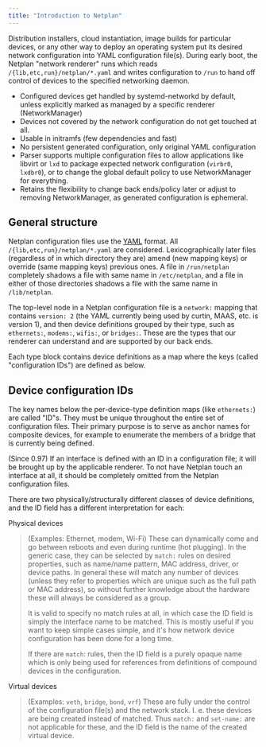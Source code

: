 ```yaml
---
title: "Introduction to Netplan"
---
```


Distribution installers, cloud instantiation, image builds for particular
devices, or any other way to deploy an operating system put its desired
network configuration into YAML configuration file(s). During
early boot, the Netplan "network renderer" runs which reads
`/{lib,etc,run}/netplan/*.yaml` and writes configuration to `/run` to hand
off control of devices to the specified networking daemon.

 - Configured devices get handled by systemd-networkd by default,
   unless explicitly marked as managed by a specific renderer (NetworkManager)
 - Devices not covered by the network configuration do not get touched at all.
 - Usable in initramfs (few dependencies and fast)
 - No persistent generated configuration, only original YAML configuration
 - Parser supports multiple configuration files to allow applications like libvirt or
   `lxd` to package expected network configuration (`virbr0`, `lxdbr0`), or to change
   the global default policy to use NetworkManager for everything.
 - Retains the flexibility to change back ends/policy later or adjust to
   removing NetworkManager, as generated configuration is ephemeral.

## General structure

Netplan configuration files use the
[YAML](http://yaml.org/spec/1.1/current.html) format. All
`/{lib,etc,run}/netplan/*.yaml` are considered. Lexicographically later files
(regardless of in which directory they are) amend (new mapping keys) or
override (same mapping keys) previous ones. A file in `/run/netplan`
completely shadows a file with same name in `/etc/netplan`, and a file in
either of those directories shadows a file with the same name in `/lib/netplan`.

The top-level node in a Netplan configuration file is a `network:` mapping
that contains `version: 2` (the YAML currently being used by curtin, MAAS,
etc. is version 1), and then device definitions grouped by their type, such as
`ethernets:`, `modems:`, `wifis:`, or `bridges:`. These are the types that our
renderer can understand and are supported by our back ends.

Each type block contains device definitions as a map where the keys (called
"configuration IDs") are defined as below.

## Device configuration IDs

The key names below the per-device-type definition maps (like `ethernets:`)
are called "ID"s. They must be unique throughout the entire set of
configuration files. Their primary purpose is to serve as anchor names for
composite devices, for example to enumerate the members of a bridge that is
currently being defined.

(Since 0.97) If an interface is defined with an ID in a configuration file; it
will be brought up by the applicable renderer. To not have Netplan touch an
interface at all, it should be completely omitted from the Netplan configuration
files.

There are two physically/structurally different classes of device definitions,
and the ID field has a different interpretation for each:

Physical devices

> (Examples: Ethernet, modem, Wi-Fi) These can dynamically come and go between
> reboots and even during runtime (hot plugging). In the generic case, they
> can be selected by `match:` rules on desired properties, such as name/name
> pattern, MAC address, driver, or device paths. In general these will match
> any number of devices (unless they refer to properties which are unique
> such as the full path or MAC address), so without further knowledge about
> the  hardware these will always be considered as a group.
>
> It is valid to specify no match rules at all, in which case the ID field is
> simply the interface name to be matched. This is mostly useful if you want
> to keep simple cases simple, and it's how network device configuration has
> been done for a long time.
>
> If there are ``match``: rules, then the ID field is a purely opaque name
> which is only being used  for references from definitions of compound
> devices in the configuration.

Virtual devices

> (Examples: `veth`, `bridge`, `bond`, `vrf`) These are fully under the control of the
> configuration file(s) and the network stack. I. e. these devices are being created
> instead of matched. Thus `match:` and `set-name:` are not applicable for
> these, and the ID field is the name of the created virtual device.
